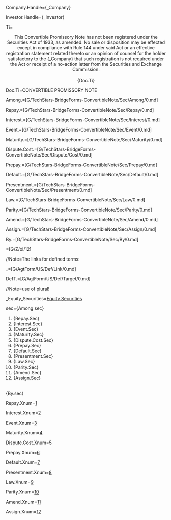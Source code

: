 Company.Handle={_Company}

Investor.Handle={_Investor}

Ti=<center><span class=warning>This Convertible Promissory Note has not been registered under the Securities Act of 1933, as amended.  No sale or disposition may be effected except in compliance with Rule 144 under said Act or an effective registration statement related thereto or an opinion of counsel for the holder satisfactory to the {_Company} that such registration is not required under the Act or receipt of a no-action letter from the Securities and Exchange Commission.</span><br><br>{Doc.Ti}</center>

Doc.Ti=CONVERTIBLE PROMISSORY NOTE

Among.=[G/TechStars-BridgeForms-ConvertibleNote/Sec/Among/0.md]

Repay.=[G/TechStars-BridgeForms-ConvertibleNote/Sec/Repay/0.md]

Interest.=[G/TechStars-BridgeForms-ConvertibleNote/Sec/Interest/0.md]

Event.=[G/TechStars-BridgeForms-ConvertibleNote/Sec/Event/0.md]

Maturity.=[G/TechStars-BridgeForms-ConvertibleNote/Sec/Maturity/0.md]

Dispute.Cost.=[G/TechStars-BridgeForms-ConvertibleNote/Sec/Dispute/Cost/0.md]

Prepay.=[G/TechStars-BridgeForms-ConvertibleNote/Sec/Prepay/0.md]

Default.=[G/TechStars-BridgeForms-ConvertibleNote/Sec/Default/0.md]

Presentment.=[G/TechStars-BridgeForms-ConvertibleNote/Sec/Presentment/0.md]

Law.=[G/TechStars-BridgeForms-ConvertibleNote/Sec/Law/0.md]

Parity.=[G/TechStars-BridgeForms-ConvertibleNote/Sec/Parity/0.md]

Amend.=[G/TechStars-BridgeForms-ConvertibleNote/Sec/Amend/0.md]

Assign.=[G/TechStars-BridgeForms-ConvertibleNote/Sec/Assign/0.md]

By.=[G/TechStars-BridgeForms-ConvertibleNote/Sec/By/0.md]

=[G/Z/ol/12]

//Note=The links for defined terms:

_=[G/AgtForm/US/Def/Link/0.md]

DefT.=[G/AgtForm/US/Def/Target/0.md]

//Note=use of plural!

_Equity_Securities=<a href="#Def.Equity_Securities.sec" class="definedterm">Equity Securities</a>

sec={Among.sec}<ol><li>{Repay.Sec}<li>{Interest.Sec}<li>{Event.Sec}<li>{Maturity.Sec}<li>{Dispute.Cost.Sec}<li>{Prepay.Sec}<li>{Default.Sec}<li>{Presentment.Sec}<li>{Law.Sec}<li>{Parity.Sec}<li>{Amend.Sec}<li>{Assign.Sec}</ol><br>{By.sec}

Repay.Xnum=<a href="#Repay.sec">1</a>

Interest.Xnum=<a href="#Interest.sec">2</a>

Event.Xnum=<a href="#Event.sec">3</a>

Maturity.Xnum=<a href="#Maturity.sec">4</a>

Dispute.Cost.Xnum=<a href="#Dispute.Cost.sec">5</a>

Prepay.Xnum=<a href="#Prepay.sec">6</a>

Default.Xnum=<a href="#Default.sec">7</a>

Presentment.Xnum=<a href="#Presentment.sec">8</a>

Law.Xnum=<a href="#Law.sec">9</a>

Parity.Xnum=<a href="#Parity.sec">10</a>

Amend.Xnum=<a href="#Amend.sec">11</a>

Assign.Xnum=<a href="#Assign.sec">12</a>